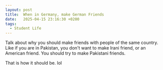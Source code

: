 ```yaml
---
layout: post
title:  When in Germany, make German Friends
date:   2025-04-15 23:16:30 +0200
tags:
  - Student Life
---
```


Talk about why you should make friends with people of the same country. Like if you are in Pakistan, you don't want to make Irani friend, or an American friend. You should try to make Pakistani friends.

That is how it should be. lol